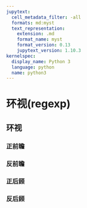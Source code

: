 ```yaml
---
jupytext:
  cell_metadata_filter: -all
  formats: md:myst
  text_representation:
    extension: .md
    format_name: myst
    format_version: 0.13
    jupytext_version: 1.10.3
kernelspec:
  display_name: Python 3
  language: python
  name: python3
---
```


环视(regexp)
============================

## 环视

### 正前瞻

### 反前瞻

### 正后顾
### 反后顾